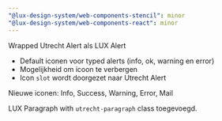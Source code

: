 ```yaml
---
"@lux-design-system/web-components-stencil": minor
"@lux-design-system/web-components-react": minor
---
```


Wrapped Utrecht Alert als LUX Alert

- Default iconen voor typed alerts (info, ok, warning en error)
- Mogelijkheid om icoon te verbergen
- Icon `slot` wordt doorgezet naar Utrecht Alert

Nieuwe iconen: Info, Success, Warning, Error, Mail

LUX Paragraph with `utrecht-paragraph` class toegevoegd.
